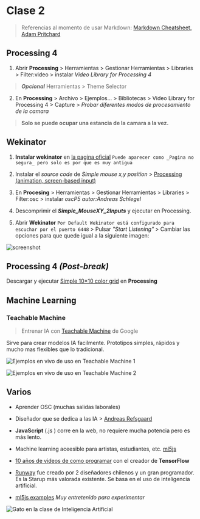 # Clase 2

> Referencias al momento de usar Markdown: [Markdown Cheatsheet, Adam Pritchard](https://github.com/adam-p/markdown-here/wiki/Markdown-Cheatsheet#links)

## Processing 4

1. Abrir **Processing** > Herramientas > Gestionar Herramientas > Libraries > Filter:video > instalar *Video Library for Processing 4*

> **_Opcional_**  Herramientas > Theme Selector


2. En **Processing** > Archivo > Ejemplos... > Bibliotecas > Video Library for Processing 4 > Capture > _Probar diferentes modos de procesamiento de la camara_


> **Solo se puede ocupar una estancia de la camara a la vez.**

## Wekinator

1. **Instalar wekinator** en [la pagina oficial](http://www.wekinator.org/downloads/) `Puede aparecer como _Pagina no segura_ pero solo es por que es muy antigua`

2. Instalar el *source code* de _Simple mouse x,y position_ > [Processing (animation, screen-based input)](http://www.wekinator.org/examples/#Processing_animation_screen-based_input)

4. En **Procesing** > Herramientas > Gestionar Herramientas > Libraries > Filter:osc > instalar *oscP5 _autor:Andreas Schlegel_*

5.  Descomprimir el _**Simple_MouseXY_2Inputs**_ y ejecutar en Processing.

6. Abrir **Wekinator** `Por Default Wekinator está configurado para escuchar por el puerto 6448` > Pulsar _"Start Listening"_ > Cambiar las opciones para que quede igual a la siguiente imagen:
  
![screenshot](https://github.com/NaimRoman/audiv027-2024-1/blob/main/estudiantes/NaimRoman/clase-02/Captura%20de%20pantalla%20(1).png)

## Processing 4 _(Post-break)_


Descargar y ejecutar [Simple 10×10 color grid](http://www.doc.gold.ac.uk/~mas01rf/WekinatorDownloads/wekinator_examples/all_source_zips/SimpleVideoInputWithProcessing_100Inputs.zip) en **Processing**


## Machine Learning


### Teachable Machine


> Entrenar IA con [Teachable Machine](https://teachablemachine.withgoogle.com/) de Google

Sirve para crear modelos IA facilmente. Prototipos simples, rápidos y mucho mas flexibles que lo tradicional.

![Ejemplos en vivo de uso en Teachable Machine 1](https://github.com/NaimRoman/audiv027-2024-1/blob/main/estudiantes/NaimRoman/clase-02/Captura%20de%20pantalla%20(2).png)

![Ejemplos en vivo de uso en Teachable Machine 2](https://github.com/NaimRoman/audiv027-2024-1/blob/main/estudiantes/NaimRoman/clase-02/Captura%20de%20pantalla%20(3).png)


## Varios

- Aprender OSC (muchas salidas laborales)


- Diseñador que se dedica a las IA > [Andreas Refsgaard](https://www.andreasrefsgaard.dk/)


- **JavaScript** (.js ) corre en la web, no requiere mucha potencia pero es más lento.


- Machine learning aceesible para artistas, estudiantes, etc. [ml5js](https://ml5js.org/)


- [10 años de videos de como programar](https://www.youtube.com/c/TheCodingTrain/videos) con el creador de **TensorFlow**


- [Runway](https://runwayml.com/) fue creado por 2 diseñadores chilenos y un gran programador. Es la Starup más valorada existente. Se basa en el uso de inteligencia artificial.


- [ml5js examples](https://ml5-fellowship-2020.github.io/examples/) *Muy entretenido para experimentar*



![Gato en la clase de Inteligencia Artificial](https://leschatonsswingueurs.eu/wp-content/uploads/2021/06/chat-devant-ordinateur-e1622947413184.png)
